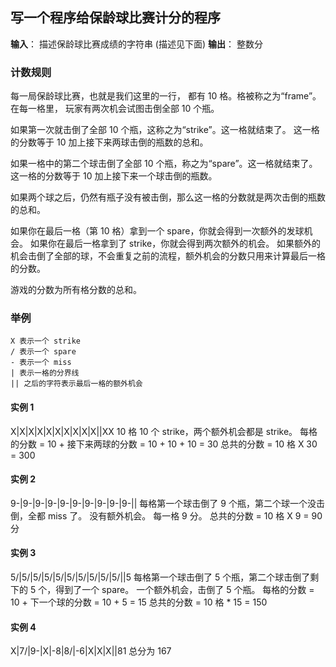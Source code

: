 ## 写一个程序给保龄球比赛计分的程序

**输入**： 描述保龄球比赛成绩的字符串 (描述见下面)
**输出**： 整数分

### 计数规则
每一局保龄球比赛，也就是我们这里的一行， 都有 10 格。格被称之为“frame”。
在每一格里， 玩家有两次机会试图击倒全部 10 个瓶。

如果第一次就击倒了全部 10 个瓶，这称之为“strike”。这一格就结束了。
这一格的分数等于 10 加上接下来两球击倒的瓶数的总和。 

如果一格中的第二个球击倒了全部 10 个瓶，称之为“spare”。这一格就结束了。
这一格的分数等于 10 加上接下来一个球击倒的瓶数。

如果两个球之后，仍然有瓶子没有被击倒，那么这一格的分数就是两次击倒的瓶数的总和。

如果你在最后一格（第 10 格）拿到一个 spare，你就会得到一次额外的发球机会。
如果你在最后一格拿到了 strike，你就会得到两次额外的机会。
如果额外的机会击倒了全部的球，不会重复之前的流程，额外机会的分数只用来计算最后一格的分数。

游戏的分数为所有格分数的总和。

### 举例
```
X 表示一个 strike
/ 表示一个 spare
- 表示一个 miss
| 表示一格的分界线
|| 之后的字符表示最后一格的额外机会
```
#### 实例 1
X|X|X|X|X|X|X|X|X|X||XX
10 格 10 个 strike，两个额外机会都是 strike。
每格的分数 = 10 + 接下来两球的分数 = 10 + 10 + 10 = 30
总共的分数 = 10 格 X 30 = 300

#### 实例 2
9-|9-|9-|9-|9-|9-|9-|9-|9-|9-||
每格第一个球击倒了 9 个瓶，第二个球一个没击倒，全都 miss 了。
没有额外机会。
每一格 9 分。
总共的分数 = 10 格 X 9 = 90 分

#### 实例 3
5/|5/|5/|5/|5/|5/|5/|5/|5/|5/||5
每格第一个球击倒了 5 个瓶，第二个球击倒了剩下的 5 个，得到了一个 spare。
一个额外机会，击倒了 5 个瓶。
每格的分数 = 10 + 下一个球的分数 = 10 + 5 = 15
总共的分数 = 10 格 * 15 = 150

#### 实例 4
X|7/|9-|X|-8|8/|-6|X|X|X||81
总分为 167